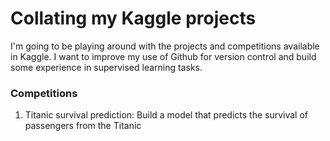# Collating my Kaggle projects

I'm going to be playing around with the projects and competitions available in Kaggle. I want to improve my use of Github for version control and build some experience in supervised learning tasks.

### Competitions
1. Titanic survival prediction: Build a model that predicts the survival of passengers from the Titanic

